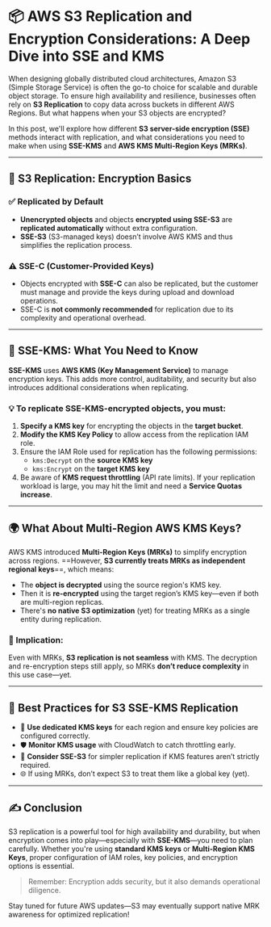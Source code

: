 
# 📦 AWS S3 Replication and Encryption Considerations: A Deep Dive into SSE and KMS

When designing globally distributed cloud architectures, Amazon S3 (Simple Storage Service) is often the go-to choice for scalable and durable object storage. To ensure high availability and resilience, businesses often rely on **S3 Replication** to copy data across buckets in different AWS Regions. But what happens when your S3 objects are encrypted?

In this post, we'll explore how different **S3 server-side encryption (SSE)** methods interact with replication, and what considerations you need to make when using **SSE-KMS** and **AWS KMS Multi-Region Keys (MRKs)**.

---

## 🔐 S3 Replication: Encryption Basics

### ✅ Replicated by Default
- **Unencrypted objects** and objects **encrypted using SSE-S3** are **replicated automatically** without extra configuration.
- **SSE-S3** (S3-managed keys) doesn’t involve AWS KMS and thus simplifies the replication process.

### ⚠️ SSE-C (Customer-Provided Keys)
- Objects encrypted with **SSE-C** can also be replicated, but the customer must manage and provide the keys during upload and download operations.
- SSE-C is **not commonly recommended** for replication due to its complexity and operational overhead.

---

## 🔐 SSE-KMS: What You Need to Know

**SSE-KMS** uses **AWS KMS (Key Management Service)** to manage encryption keys. This adds more control, auditability, and security but also introduces additional considerations when replicating.

### 💡 To replicate SSE-KMS-encrypted objects, you must:
1. **Specify a KMS key** for encrypting the objects in the **target bucket**.
2. **Modify the KMS Key Policy** to allow access from the replication IAM role.
3. Ensure the IAM Role used for replication has the following permissions:
   - `kms:Decrypt` on the **source KMS key**
   - `kms:Encrypt` on the **target KMS key**
4. Be aware of **KMS request throttling** (API rate limits). If your replication workload is large, you may hit the limit and need a **Service Quotas increase**.

---

## 🌍 What About Multi-Region AWS KMS Keys?

AWS KMS introduced **Multi-Region Keys (MRKs)** to simplify encryption across regions. ==However, **S3 currently treats MRKs as independent regional keys**==, which means:

- The **object is decrypted** using the source region's KMS key.
- Then it is **re-encrypted** using the target region’s KMS key—even if both are multi-region replicas.
- There's **no native S3 optimization** (yet) for treating MRKs as a single entity during replication.

### 🔄 Implication:
Even with MRKs, **S3 replication is not seamless** with KMS. The decryption and re-encryption steps still apply, so MRKs **don’t reduce complexity** in this use case—yet.

---

## 🧠 Best Practices for S3 SSE-KMS Replication

- 🔑 **Use dedicated KMS keys** for each region and ensure key policies are configured correctly.
- 🛡️ **Monitor KMS usage** with CloudWatch to catch throttling early.
- 🔄 **Consider SSE-S3** for simpler replication if KMS features aren’t strictly required.
- 🌐 If using MRKs, don’t expect S3 to treat them like a global key (yet).

---

## ✍️ Conclusion

S3 replication is a powerful tool for high availability and durability, but when encryption comes into play—especially with **SSE-KMS**—you need to plan carefully. Whether you're using **standard KMS keys** or **Multi-Region KMS Keys**, proper configuration of IAM roles, key policies, and encryption options is essential.

> Remember: Encryption adds security, but it also demands operational diligence.

Stay tuned for future AWS updates—S3 may eventually support native MRK awareness for optimized replication!

